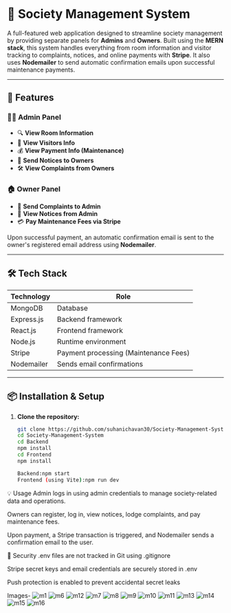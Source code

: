 # 🏢 Society Management System

A full-featured web application designed to streamline society management by providing separate panels for **Admins** and **Owners**. Built using the **MERN stack**, this system handles everything from room information and visitor tracking to complaints, notices, and online payments with **Stripe**. It also uses **Nodemailer** to send automatic confirmation emails upon successful maintenance payments.

---

## 🚀 Features

### 👨‍💼 Admin Panel
- 🔍 **View Room Information**  
- 🚪 **View Visitors Info**  
- 💰 **View Payment Info (Maintenance)**  
- 📢 **Send Notices to Owners**  
- 🛠️ **View Complaints from Owners**

### 🏠 Owner Panel
- 📝 **Send Complaints to Admin**  
- 🧾 **View Notices from Admin**  
- 💳 **Pay Maintenance Fees via Stripe**

Upon successful payment, an automatic confirmation email is sent to the owner's registered email address using **Nodemailer**.

---

## 🛠️ Tech Stack

| Technology     | Role                                  |
|----------------|---------------------------------------|
| MongoDB        | Database                              |
| Express.js     | Backend framework                     |
| React.js       | Frontend framework                    |
| Node.js        | Runtime environment                   |
| Stripe         | Payment processing (Maintenance Fees) |
| Nodemailer     | Sends email confirmations             |

---

## 📦 Installation & Setup

1. **Clone the repository:**
   ```bash
   git clone https://github.com/suhanichavan30/Society-Management-System.git
   cd Society-Management-System
   cd Backend
   npm install
   cd Frontend
   npm install

   Backend:npm start
   Frontend (using Vite):npm run dev

💡 Usage
Admin logs in using admin credentials to manage society-related data and operations.

Owners can register, log in, view notices, lodge complaints, and pay maintenance fees.

Upon payment, a Stripe transaction is triggered, and Nodemailer sends a confirmation email to the user.

🔐 Security
.env files are not tracked in Git using .gitignore

Stripe secret keys and email credentials are securely stored in .env

Push protection is enabled to prevent accidental secret leaks

Images-
![m1](https://github.com/user-attachments/assets/a6214ad5-576a-47c4-b524-a66554bd19c4)
![m6](https://github.com/user-attachments/assets/f9026798-fd19-4011-89d2-75cb29de3511)
![m12](https://github.com/user-attachments/assets/97ea5ee2-674b-40b1-ab83-c3f1969d25b0)
![m7](https://github.com/user-attachments/assets/1e077162-71b3-49b4-b7c1-879f1cecf437)
![m8](https://github.com/user-attachments/assets/7a6289c8-0951-4025-b431-b54c37737bf3)
![m9](https://github.com/user-attachments/assets/f59fcfd6-1ee9-4ebd-9e39-8fc89f7462e3)
![m10](https://github.com/user-attachments/assets/01d19f74-f93c-4a3f-9447-6a7773d249bb)
![m11](https://github.com/user-attachments/assets/a53eef3b-7dab-47b6-96ec-b51ec7d0407c)
![m13](https://github.com/user-attachments/assets/44045855-2b93-4993-8c6f-640e344f6cf8)
![m14](https://github.com/user-attachments/assets/6e19a665-71d6-48e6-8540-274f29106532)
![m15](https://github.com/user-attachments/assets/37273dfc-c9d4-4a08-b4c3-7cd12a46cc5d)
![m16](https://github.com/user-attachments/assets/7d579527-4315-4952-82a4-a5b8a0cb4821)














